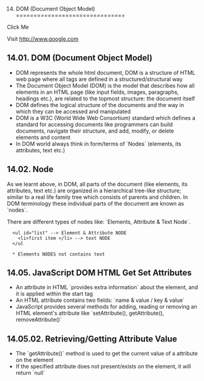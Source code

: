 14. DOM (Document Object Model)
===============================

Click Me

Visit <a href="http://www.google.com" id="linkText" class="link-text">http://www.google.com</a>

14.01. DOM (Document Object Model)
----------------------------------

-   DOM represents the whole html document, DOM is a structure of HTML web page where all tags are defined in a structured/structural way
-   The Document Object Model (DOM) is the model that describes how all elements in an HTML page (like input fields, images, paragraphs, headings etc.), are related to the topmost structure: the document itself
-   DOM defines the logical structure of the documents and the way in which they can be accessed and manipulated
-   DOM is a W3C (World Wide Web Consortium) standard which defines a standard for accessing documents like programmers can build documents, navigate their structure, and add, modify, or delete elements and content
-   In DOM world always think in form/terms of \`Nodes\` (elements, its attributes, text etc.)

14.02. Node
-----------

As we learnt above, in DOM, all parts of the document (like elements, its attributes, text etc.) are organized in a hierarchical tree-like structure; similar to a real life family tree which consists of parents and children. In DOM terminology these individual parts of the document are known as \`nodes\`.  
  
There are different types of nodes like: \`Elements, Attribute & Text Node\`.

      <ul id="list" --> Element & Attribute NODE
        <li>first item </li> --> text NODE
      </ul
      
      * Elements NODES not contains text

14.05. JavaScript DOM HTML Get Set Attributes
---------------------------------------------

-   An attribute in HTML \`provides extra information\` about the element, and it is applied within the start tag
-   An HTML attribute contains two fields: \`name & value / key & value\`
-   JavaScript provides several methods for adding, reading or removing an HTML element's attribute like \`setAttribute(), getAttribute(), removeAttribute()\`

14.05.02. Retrieving/Getting Attribute Value
--------------------------------------------

-   The \`getAttribute()\` method is used to get the current value of a attribute on the element
-   If the specified attribute does not present/exists on the element, it will return \`null\`
